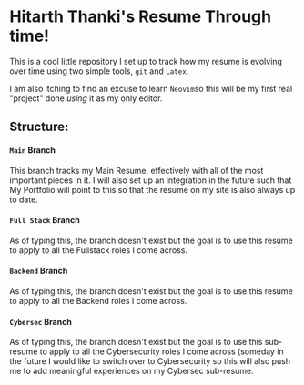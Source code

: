 # Hitarth Thanki's Resume Through time!

This is a cool little repository I set up to track how my resume is evolving over time using two simple tools, `git` and `Latex`.

I am also itching to find an excuse to learn `Neovim`so this will be my first real "project" done *using* it as my only editor.

## Structure:

#### `Main` Branch

This branch tracks my Main Resume, effectively with all of the most important pieces in it. I will also set up an integration in the future such that My Portfolio will point to this so that the resume on my site is also always up to date. 

#### `Full Stack` Branch

As of typing this, the branch doesn't exist but the goal is to use this resume to apply to all the Fullstack roles I come across. 

#### `Backend` Branch

As of typing this, the branch doesn't exist but the goal is to use this resume to apply to all the Backend roles I come across. 

#### `Cybersec` Branch

As of typing this, the branch doesn't exist but the goal is to use this sub-resume to apply to all the Cybersecurity roles I come across (someday in the future I would like to switch over to Cybersecurity so this will also push me to add meaningful experiences on my Cybersec sub-resume.
